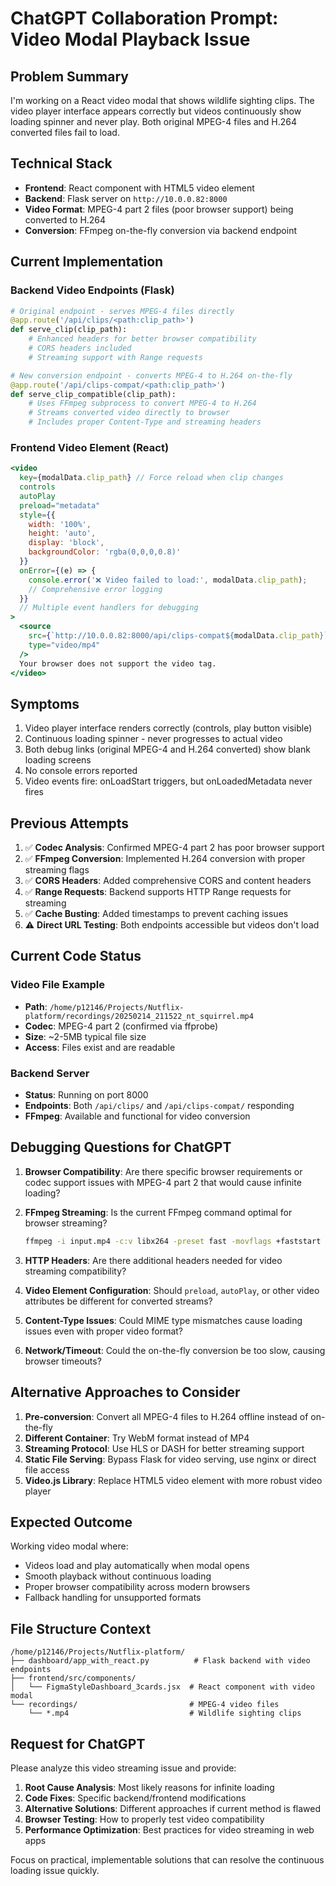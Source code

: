 # ChatGPT Collaboration Prompt: Video Modal Playback Issue

## Problem Summary
I'm working on a React video modal that shows wildlife sighting clips. The video player interface appears correctly but videos continuously show loading spinner and never play. Both original MPEG-4 files and H.264 converted files fail to load.

## Technical Stack
- **Frontend**: React component with HTML5 video element
- **Backend**: Flask server on `http://10.0.0.82:8000`
- **Video Format**: MPEG-4 part 2 files (poor browser support) being converted to H.264
- **Conversion**: FFmpeg on-the-fly conversion via backend endpoint

## Current Implementation

### Backend Video Endpoints (Flask)
```python
# Original endpoint - serves MPEG-4 files directly
@app.route('/api/clips/<path:clip_path>')
def serve_clip(clip_path):
    # Enhanced headers for better browser compatibility
    # CORS headers included
    # Streaming support with Range requests

# New conversion endpoint - converts MPEG-4 to H.264 on-the-fly
@app.route('/api/clips-compat/<path:clip_path>')  
def serve_clip_compatible(clip_path):
    # Uses FFmpeg subprocess to convert MPEG-4 to H.264
    # Streams converted video directly to browser
    # Includes proper Content-Type and streaming headers
```

### Frontend Video Element (React)
```jsx
<video 
  key={modalData.clip_path} // Force reload when clip changes
  controls
  autoPlay
  preload="metadata"
  style={{
    width: '100%',
    height: 'auto',
    display: 'block',
    backgroundColor: 'rgba(0,0,0,0.8)'
  }}
  onError={(e) => {
    console.error('❌ Video failed to load:', modalData.clip_path);
    // Comprehensive error logging
  }}
  // Multiple event handlers for debugging
>
  <source 
    src={`http://10.0.0.82:8000/api/clips-compat${modalData.clip_path}`}
    type="video/mp4" 
  />
  Your browser does not support the video tag.
</video>
```

## Symptoms
1. Video player interface renders correctly (controls, play button visible)
2. Continuous loading spinner - never progresses to actual video
3. Both debug links (original MPEG-4 and H.264 converted) show blank loading screens
4. No console errors reported
5. Video events fire: onLoadStart triggers, but onLoadedMetadata never fires

## Previous Attempts
1. ✅ **Codec Analysis**: Confirmed MPEG-4 part 2 has poor browser support
2. ✅ **FFmpeg Conversion**: Implemented H.264 conversion with proper streaming flags
3. ✅ **CORS Headers**: Added comprehensive CORS and content headers
4. ✅ **Range Requests**: Backend supports HTTP Range requests for streaming
5. ✅ **Cache Busting**: Added timestamps to prevent caching issues
6. ⚠️ **Direct URL Testing**: Both endpoints accessible but videos don't load

## Current Code Status

### Video File Example
- **Path**: `/home/p12146/Projects/Nutflix-platform/recordings/20250214_211522_nt_squirrel.mp4`
- **Codec**: MPEG-4 part 2 (confirmed via ffprobe)
- **Size**: ~2-5MB typical file size
- **Access**: Files exist and are readable

### Backend Server
- **Status**: Running on port 8000
- **Endpoints**: Both `/api/clips/` and `/api/clips-compat/` responding
- **FFmpeg**: Available and functional for video conversion

## Debugging Questions for ChatGPT

1. **Browser Compatibility**: Are there specific browser requirements or codec support issues with MPEG-4 part 2 that would cause infinite loading?

2. **FFmpeg Streaming**: Is the current FFmpeg command optimal for browser streaming?
   ```bash
   ffmpeg -i input.mp4 -c:v libx264 -preset fast -movflags +faststart -f mp4 -
   ```

3. **HTTP Headers**: Are there additional headers needed for video streaming compatibility?

4. **Video Element Configuration**: Should `preload`, `autoPlay`, or other video attributes be different for converted streams?

5. **Content-Type Issues**: Could MIME type mismatches cause loading issues even with proper video format?

6. **Network/Timeout**: Could the on-the-fly conversion be too slow, causing browser timeouts?

## Alternative Approaches to Consider

1. **Pre-conversion**: Convert all MPEG-4 files to H.264 offline instead of on-the-fly
2. **Different Container**: Try WebM format instead of MP4
3. **Streaming Protocol**: Use HLS or DASH for better streaming support
4. **Static File Serving**: Bypass Flask for video serving, use nginx or direct file access
5. **Video.js Library**: Replace HTML5 video element with more robust video player

## Expected Outcome
Working video modal where:
- Videos load and play automatically when modal opens
- Smooth playback without continuous loading
- Proper browser compatibility across modern browsers
- Fallback handling for unsupported formats

## File Structure Context
```
/home/p12146/Projects/Nutflix-platform/
├── dashboard/app_with_react.py          # Flask backend with video endpoints
├── frontend/src/components/
│   └── FigmaStyleDashboard_3cards.jsx  # React component with video modal
└── recordings/                         # MPEG-4 video files
    └── *.mp4                           # Wildlife sighting clips
```

## Request for ChatGPT
Please analyze this video streaming issue and provide:
1. **Root Cause Analysis**: Most likely reasons for infinite loading
2. **Code Fixes**: Specific backend/frontend modifications
3. **Alternative Solutions**: Different approaches if current method is flawed
4. **Browser Testing**: How to properly test video compatibility
5. **Performance Optimization**: Best practices for video streaming in web apps

Focus on practical, implementable solutions that can resolve the continuous loading issue quickly.
